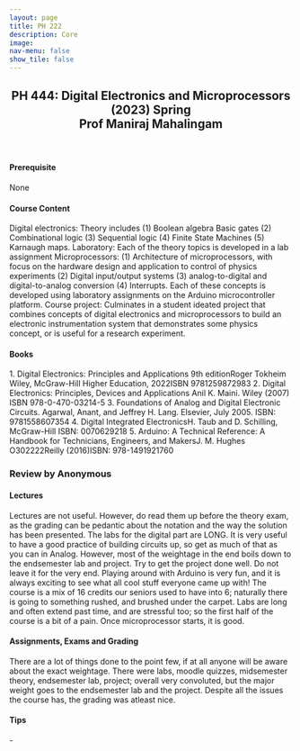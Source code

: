 ```yaml
---
layout: page
title: PH 222
description: Core
image: 
nav-menu: false
show_tile: false
---
```


<!-- Main -->
<div id="main" class="alt">

<!-- One -->
<section id="one">
	<div class="inner">
		<header class="major">
			<h2>PH 444: Digital Electronics and Microprocessors (2023) Spring
             <br>Prof Maniraj Mahalingam</h2>
		</header>

<h4> Prerequisite</h4>
<p>None</p>

<h4> Course Content</h4>
<p>Digital electronics: Theory includes (1) Boolean algebra Basic gates (2) Combinational logic (3) Sequential logic (4) Finite State Machines (5) Karnaugh maps. Laboratory: Each of the theory topics is developed in a lab assignment Microprocessors: (1) Architecture of microprocessors, with focus on the hardware design and application to control of physics experiments (2) Digital input/output systems (3) analog-to-digital and digital-to-analog conversion (4) Interrupts. Each of these concepts is developed using laboratory assignments on the Arduino microcontroller platform. Course project: Culminates in a student ideated project that combines concepts of digital electronics and microprocessors to build an electronic instrumentation system that demonstrates some physics concept, or is useful for a research experiment.</p>

<h4> Books</h4>
<p>1. Digital Electronics: Principles and Applications 9th editionRoger Tokheim Wiley, McGraw-Hill Higher Education, 2022ISBN 9781259872983 2. Digital Electronics: Principles, Devices and Applications Anil K. Maini. Wiley (2007) ISBN 978-0-470-03214-5 3. Foundations of Analog and Digital Electronic Circuits. Agarwal, Anant, and Jeffrey H. Lang. Elsevier, July 2005. ISBN: 9781558607354 4. Digital Integrated ElectronicsH. Taub and D. Schilling, McGraw-Hill ISBN: 0070629218 5. Arduino: A Technical Reference: A Handbook for Technicians, Engineers, and MakersJ. M. Hughes O302222Reilly (2016)ISBN: 978-1491921760
</p>

<!-- ################################################ -->

<h3> Review by Anonymous </h3>

<h4>Lectures</h4>
<p>Lectures are not useful. However, do read them up before the theory exam, as the grading can be pedantic about the notation and the way the solution has been presented. The labs for the digital part are LONG. It is very useful to have a good practice of building circuits up, so get as much of that as you can in Analog. However, most of the weightage in the end boils down to the endsemester lab and project. Try to get the project done well. Do not leave it for the very end. Playing around with Arduino is very fun, and it is always exciting to see what all cool stuff everyone came up with!
The course is a mix of 16 credits our seniors used to have into 6; naturally there is going to something rushed, and brushed under the carpet. Labs are long and often extend past time, and are stressful too; so the first half of the course is a bit of a pain. Once microprocessor starts, it is good.</p>

<h4> Assignments, Exams and Grading</h4>
<p>There are a lot of things done to the point few, if at all anyone will be aware about the exact weightage. There were labs, moodle quizzes, midsemester theory, endsemester lab, project; overall very convoluted, but the major weight goes to the endsemester lab and the project. Despite all the issues the course has, the grading was atleast nice.
</p>

<h4> Tips</h4>
<p> - </p>

<!-- ################################################ -->